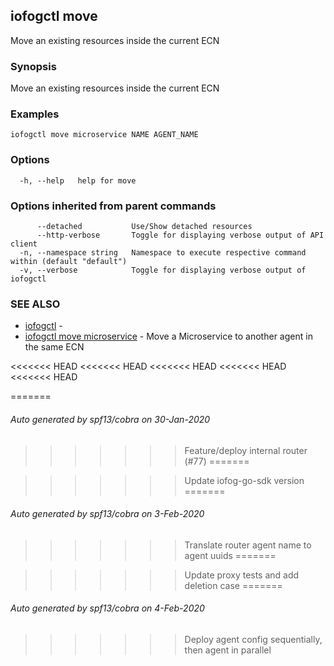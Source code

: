## iofogctl move

Move an existing resources inside the current ECN

### Synopsis

Move an existing resources inside the current ECN

### Examples

```
iofogctl move microservice NAME AGENT_NAME
```

### Options

```
  -h, --help   help for move
```

### Options inherited from parent commands

```
      --detached           Use/Show detached resources
      --http-verbose       Toggle for displaying verbose output of API client
  -n, --namespace string   Namespace to execute respective command within (default "default")
  -v, --verbose            Toggle for displaying verbose output of iofogctl
```

### SEE ALSO

* [iofogctl](iofogctl.md)	 - 
* [iofogctl move microservice](iofogctl_move_microservice.md)	 - Move a Microservice to another agent in the same ECN

<<<<<<< HEAD
<<<<<<< HEAD
<<<<<<< HEAD
<<<<<<< HEAD
<<<<<<< HEAD

=======
###### Auto generated by spf13/cobra on 30-Jan-2020
>>>>>>> Feature/deploy internal router (#77)
=======

>>>>>>> Update iofog-go-sdk version
=======
###### Auto generated by spf13/cobra on 3-Feb-2020
>>>>>>> Translate router agent name to agent uuids
=======

>>>>>>> Update proxy tests and add deletion case
=======
###### Auto generated by spf13/cobra on 4-Feb-2020
>>>>>>> Deploy agent config sequentially, then agent in parallel

